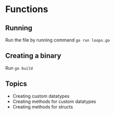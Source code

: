 # Functions

## Running

Run the file by running command `go run loops.go`

## Creating a binary

Run `go build`

## Topics

+ Creating custom datatypes
+ Creating methods for custom datatypes
+ Creating methods for structs
